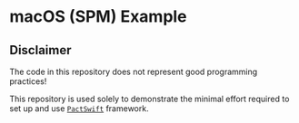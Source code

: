 # macOS (SPM) Example

## Disclaimer

The code in this repository does not represent good programming practices!

This repository is used solely to demonstrate the minimal effort required to set up and use [`PactSwift`](https://github.com/surpher/PactSwift) framework.

